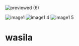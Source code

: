 ![previewed (6)](https://user-images.githubusercontent.com/30737385/111862184-4efafc00-895c-11eb-8dfa-3010576433c2.png)



![image1](https://user-images.githubusercontent.com/30737385/111861806-c8451f80-8959-11eb-9e24-58c00d233290.jpeg)
![image1 4](https://user-images.githubusercontent.com/30737385/111861811-cda26a00-8959-11eb-98f2-eff00cf67d07.jpeg)
![image1 5](https://user-images.githubusercontent.com/30737385/111861813-d135f100-8959-11eb-941a-7d95997d00ac.jpeg)
# wasila



